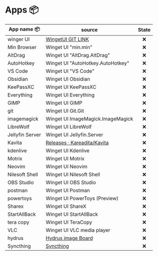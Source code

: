 # Apps 📦

| App name 📦     | source                                                                      | State |
| --------------- | --------------------------------------------------------------------------- |:-----:|
| winger UI       | [WingetUI GIT LINK](https://github.com/marticliment/WingetUI)               |  ❌   |
| Min Browser     | Winget UI "min.min"                                                         |  ❌   |
| AltDrag         | Winget UI "AltDrag.AltDrag"                                                 |  ❌   |
| AutoHotkey      | Winget UI "AutoHotkey.AutoHotkey"                                           |  ❌   |
| VS Code         | Winget UI "VS Code"                                                         |  ❌   |
| Obsidian        | Winget UI Obsidian                                                          |  ❌   |
| KeePassXC       | Winget UI KeePassXC                                                         |  ❌   |
| Everything      | Winget UI Everything                                                        |  ❌   |
| GIMP            | Winget UI  GIMP                                                             |  ❌   |
| git             | Winget UI Git.Git                                                           |  ❌   |
| imagemagick     | Winget UI ImageMagick.ImageMagick                                           |  ❌   |
| LibreWolf       | Winget UI LibreWolf                                                         |  ❌   |
| Jellyfin Server | Winget UI Jellyfin.Server                                                   |  ❌   |
| Kavita          | [Releases · Kareadita/Kavita](https://github.com/Kareadita/Kavita/releases) |  ❌   |
| kdenlive        | Winget UI Kdenlive                                                          |  ❌   |
| Motrix          | Winget UI Motrix                                                            |  ❌   |
| Neovim          | Winget UI Neovim                                                            |  ❌   |
| Nilesoft Shell  | Winget UI Nilesoft Shell                                                    |  ❌   |
| OBS Studio      | Winget UI OBS Studio                                                        |  ❌   |
| postman         | Winget UI Postman                                                           |  ❌   |
| powertoys       | Winget UI PowerToys (Preview)                                               |  ❌   |
| Sharex          | Winget UI ShareX                                                            |  ❌   |
| StartAllBack    | Winget UI StartAllBack                                                      |  ❌   |
| tera copy       | Winget UI  TeraCopy                                                         |  ❌   |
| VLC             | Winget UI VLC media player                                                  |  ❌   |
| hydrus          | [Hydrus image Board](https://github.com/hydrusnetwork/hydrus)               |  ❌   |
| Syncthing       | [Syncthing](https://syncthing.net/downloads/)                               |  ❌   |
